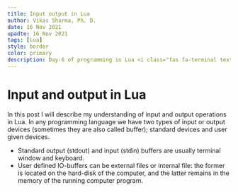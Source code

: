 ```yaml
---
title: Input output in Lua
author: Vikas Sharma, Ph. D.
date: 16 Nov 2021
upadte: 16 Nov 2021
tags: [Lua]
style: border
color: primary
description: Day-6 of programming in Lua <i class="fas fa-terminal text-warning"></i>. In this note, I have explained my understanding of file read and write operations in Lua.
---
```


# Input and output in Lua

In this post I will describe my understanding of input and output operations in Lua. In any programming language we have two types of input or output devices (sometimes they are also called buffer); standard devices and user given devices.

- Standard output (stdout) and input  (stdin) buffers are usually terminal window and keyboard.
- User defined IO-buffers can be external files or internal file: the former is located on the hard-disk of the computer, and the latter remains in the memory of the running computer program.




